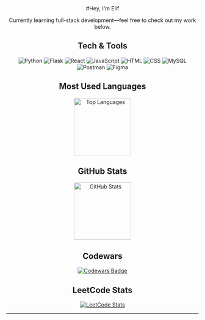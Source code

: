<div align="center">
#Hey, I'm Elif

Currently learning full-stack development—feel free to check out my work below.

## Tech & Tools

<p>
  <img src="https://img.shields.io/badge/Python-3776AB?style=flat&logo=python&logoColor=white" alt="Python" />
  <img src="https://img.shields.io/badge/Flask-000000?style=flat&logo=flask&logoColor=white" alt="Flask" />
  <img src="https://img.shields.io/badge/React-61DAFB?style=flat&logo=react&logoColor=black" alt="React" />
  <img src="https://img.shields.io/badge/JavaScript-F7DF1E?style=flat&logo=javascript&logoColor=black" alt="JavaScript" />
  <img src="https://img.shields.io/badge/HTML-E34F26?style=flat&logo=html5&logoColor=white" alt="HTML" />
  <img src="https://img.shields.io/badge/CSS-1572B6?style=flat&logo=css3&logoColor=white" alt="CSS" />
  <img src="https://img.shields.io/badge/MySQL-4479A1?style=flat&logo=mysql&logoColor=white" alt="MySQL" />
  <img src="https://img.shields.io/badge/Postman-FF6C37?style=flat&logo=postman&logoColor=white" alt="Postman" />
  <img src="https://img.shields.io/badge/Figma-F24E1E?style=flat&logo=figma&logoColor=white" alt="Figma" />
</p>

## Most Used Languages

<p>
  <img 
    src="https://github-readme-stats.vercel.app/api/top-langs/?username=VELIFZ&layout=compact&theme=dark" 
    height="150" 
    alt="Top Languages" 
  />
</p>

## GitHub Stats

<p>
  <img src="https://github-readme-stats.vercel.app/api?username=VELIFZ&show_icons=true" height="150" alt="GitHub Stats" />
</p>

## Codewars

[![Codewars Badge](https://www.codewars.com/users/VELIFZ/badges/large)](https://www.codewars.com/users/VELIFZ)

## LeetCode Stats

[![LeetCode Stats](https://leetcard.jacoblin.cool/VELIFZ?theme=dark)](https://leetcode.com/u/VELIFZ/)

---
</div>
